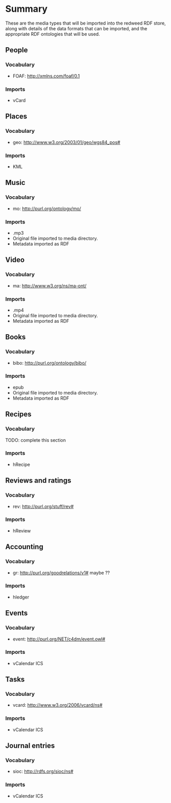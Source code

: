 # Summary

These are the media types that will be imported into the redweed RDF store, along with details of the data formats that can be imported, and the appropriate RDF ontologies that will be used.

## People

### Vocabulary

- FOAF: http://xmlns.com/foaf/0.1

### Imports

- vCard

## Places

### Vocabulary

- geo: http://www.w3.org/2003/01/geo/wgs84_pos#

### Imports

- KML

## Music

### Vocabulary

- mo: http://purl.org/ontology/mo/

### Imports

- .mp3
- Original file imported to media directory.
- Metadata imported as RDF

## Video

### Vocabulary

- ma: http://www.w3.org/ns/ma-ont/

### Imports

- .mp4
- Original file imported to media directory.
- Metadata imported as RDF

## Books

### Vocabulary

- bibo: http://purl.org/ontology/bibo/

### Imports

- epub
- Original file imported to media directory.
- Metadata imported as RDF

## Recipes

### Vocabulary

TODO: complete this section

### Imports

- hRecipe

## Reviews and ratings

### Vocabulary

- rev: http://purl.org/stuff/rev#

### Imports

- hReview

## Accounting

### Vocabulary

- gr: http://purl.org/goodrelations/v1# maybe ??

### Imports 

- hledger

## Events

### Vocabulary

- event: http://purl.org/NET/c4dm/event.owl#

### Imports

- vCalendar ICS

## Tasks

### Vocabulary

- vcard: http://www.w3.org/2006/vcard/ns#

### Imports

- vCalendar ICS

## Journal entries

### Vocabulary

- sioc: http://rdfs.org/sioc/ns#

### Imports

- vCalendar ICS